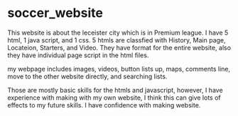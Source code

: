 # soccer_website

This website is about the leceister city which is in Premium league.
I have 5 html, 1 java script, and 1 css.
5 htmls are classfied with History, Main page, Locateion, Starters, and Video.
They have format for the entire website, also they have individual page script in the html files.

my webpage includes images, videos, button lists up, maps, comments line, move to the other website directly,
and searching lists.

Those are mostly basic skills for the htmls and javascript, however, I have experience with making with
my own website, I think this can give lots of effects to my future skills.
I have confidence with making website. 
